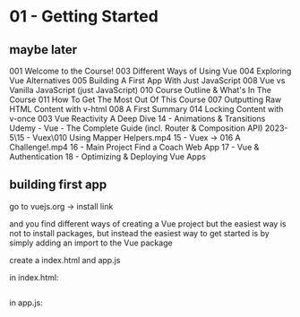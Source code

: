# 01 - Getting Started

## maybe later

001 Welcome to the Course!
003 Different Ways of Using Vue
004 Exploring Vue Alternatives
005 Building A First App With Just JavaScript
008 Vue vs Vanilla JavaScript (just JavaScript)
010 Course Outline & What's In The Course
011 How To Get The Most Out Of This Course
007 Outputting Raw HTML Content with v-html
008 A First Summary
014 Locking Content with v-once
003 Vue Reactivity A Deep Dive
14 - Animations & Transitions
Udemy - Vue - The Complete Guide (incl. Router & Composition API) 2023-5\15 - Vuex\010 Using Mapper Helpers.mp4
15 - Vuex -> 016 A Challenge!.mp4
16 - Main Project Find a Coach Web App
17 - Vue & Authentication
18 - Optimizing & Deploying Vue Apps

## building first app

go to vuejs.org -> install link

and you find different ways of creating a Vue project but the easiest way is not to install packages, but instead the easiest way to get started is by simply adding an import to the Vue package

create a index.html and app.js

in index.html:

```html

```

in app.js:

```javascript

```

